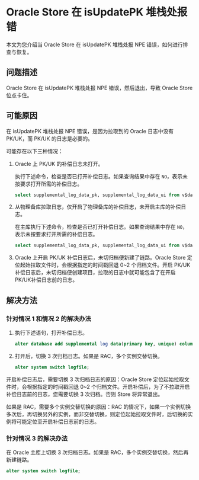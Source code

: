 # Oracle Store 在 isUpdatePK 堆栈处报错

本文为您介绍当 Oracle Store 在 isUpdatePK 堆栈处报 NPE 错误，如何进行排查与恢复。

## 问题描述

Oracle Store 在 isUpdatePK 堆栈处报 NPE 错误，然后退出，导致 Oracle Store 位点卡住。

## 可能原因

在 isUpdatePK 堆栈处报 NPE 错误，是因为拉取到的 Oracle 日志中没有 PK/UK，而 PK/UK 的日志是必要的。

可能存在以下三种情况：

1. Oracle 上 PK/UK 的补偿日志未打开。

   执行下述命令，检查是否已打开补偿日志。如果查询结果中存在 `NO`，表示未按要求打开所需的补偿日志。

   ```sql
   select supplemental_log_data_pk, supplemental_log_data_ui from v$database;
   ```

2. 从物理备库拉取日志，仅开启了物理备库的补偿日志，未开启主库的补偿日志。

   在主库执行下述命令，检查是否已打开补偿日志。如果查询结果中存在 `NO`，表示未按要求打开所需的补偿日志。

   ```sql
   select supplemental_log_data_pk, supplemental_log_data_ui from v$database;
   ```

3. Oracle 上开启 PK/UK 补偿日志后，未切归档便新建了链路。Oracle Store 定位起始拉取文件时，会根据指定的时间戳回退 0\~2 个归档文件。开启 PK/UK 补偿日志后，未切归档便创建项目，拉取的日志中就可能包含了在开启 PK/UK补偿日志前的日志。

## 解决方法

### 针对情况 1 和情况 2 的解决办法

1. 执行下述语句，打开补偿日志。

   ```sql
   alter database add supplemental log data(primary key, unique) columns;
   ```

2. 打开后，切换 3 次归档日志。如果是 RAC，多个实例交替切换。

   ```sql
   alter system switch logfile;
   ```

开启补偿日志后，需要切换 3 次归档日志的原因：Oracle Store 定位起始拉取文件时，会根据指定的时间戳回退 0\~2 个归档文件。开启补偿后，为了不拉取开启补偿日志前的日志，您需要切换 3 次归档。否则 Store 将异常退出。

如果是 RAC，需要多个实例交替切换的原因：RAC 的情况下，如果一个实例切换多次后，再切换另外的实例，而非交替切换，则定位起始拉取文件时，后切换的实例将可能定位至开启补偿日志前的日志。

### 针对情况 3 的解决办法

在 Oracle 主库上切换 3 次归档日志。如果是 RAC，多个实例交替切换，然后再新建链路。

```sql
alter system switch logfile;
```
